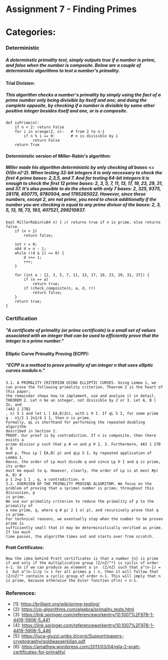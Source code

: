 # Assignment 7 - Finding Primes
# Categories:

### Deterministic
##### A determinstic primality test, simply outputs true if a number is prime, and false when the number is composite. Below are a couple of deterministic algorithms to test a number's primality.
####      Trial Division:
##### This algorithm checks a number's primality by simply using the fact of a prime number only being divisible by itself and one; and doing the complete opposite, by checking if a number is divisible by some other positive integer besides itself and one, or is a composite.
####
```
def isPrime(n):
    if n < 2: return False
    for i in xrange(2, n):   # from 2 to n-1
        if n % i == 0:       # n is divisible by i
            return False
    return True
```
####      Deterministic version of Miller-Rabin's algorithm:
##### Miller made his algorithm deterministic by only checking all bases <= *O*((ln n)^2). When testing 32-bit integers it is only necessary to check the first 4 prime bases: 2,3,5, and 7. And for testing 64-bit integers it is enough to check the first 12 prime bases: 2, 3, 5, 7, 11, 13, 17, 19, 23, 29, 31, and 37. It's also possible to do the check with only 7 bases: 2, 325, 9375, 28178, 450775, 9780504, and 1795265022. However, since these numbers, except 2, are not prime, you need to check additionally if the number you are checking is equal to any prime divisor of the bases: 2, 3, 5, 13, 19, 73, 193, 407521, 299210837.
####
```
bool MillerRabin(u64 n) { // returns true if n is prime, else returns false.
    if (n < 2)
        return false;

    int r = 0;
    u64 d = n - 1;
    while ((d & 1) == 0) {
        d >>= 1;
        r++;
    }

    for (int a : {2, 3, 5, 7, 11, 13, 17, 19, 23, 29, 31, 37}) {
        if (n == a)
            return true;
        if (check_composite(n, a, d, r))
            return false;
    }
    return true;
}
```
### Certification
##### "A certificate of primality (or prime certificate) is a small set of values associated with an integer that can be used to efficiently prove that the integer is a prime number."
####      Elliptic Curve Primality Proving (ECPP):
##### "ECPP is a method to prove primality of an integer n that uses elliptic curves modulo n."
####
```
3.1. A PRIMALITY CRITERION USING ELLIPTIC CURVES. Using Lemma 1, we
can prove the following primality criterion. Theorem 2 is the heart of this paper;
the remainder shows how to implement, use and analyze it in detail.
THEOREM 2. Let n be an integer, not divisible by 2 or 3. Let A, B [ Zn, and
(4A3 1 27B2
, n) 5 1 and let L [ EA,B(Zn), with L Þ I. If qL 5 I, for some prime
q . n1/2 1 2n1/4 1 1, then n is prime.
Formally, qL is shorthand for performing the repeated doubling algorithm
described in Section 2.
PROOF. Our proof is by contradiction. If n is composite, then there exists a
prime divisor p such that p # =n and p Þ 2, 3. Furthermore, 4A3 1 27B Þ 0
mod p. Thus Lp [ EA,B( p) and qLp 5 I, by repeated application of Lemma 1.
Hence, the order of Lp must divide q and since Lp Þ I and q is prime, its order
must be equal to q. However, clearly, the order of Lp is at most #p( A, B) #
p 1 2=p 1 1 , q, a contradiction. e
3.2. OVERVIEW OF THE PRIMALITY PROVING ALGORITHM. We focus on the
problem of proving that a (prime) number is prime; throughout this discussion, p
is prime.
We use our primality criterion to reduce the primality of p to the primality of
a new prime, q, where q # p/ 2 1 o( p), and recursively prove that q is prime.
For technical reasons, we eventually stop when the number to be proven prime is
sufficiently small that it may be deterministically verified as prime. If too much
time passes, the algorithm times out and starts over from scratch.
```
####      Pratt Certificates:
####
```
Now the idea behind Pratt certificates is that a number {n} is prime if and only if the multiplicative group (Z/nZ)^*} is cyclic of order n-1. So if we can produce an element a in  (Z/nZ) such that a^(n-1) = 1  but a^(n-1)/p != 1 for all primes p | n, then it will follow that (Z/nZ)^* contains a cyclic group of order n-1. This will imply that n is prime, because otherwise the Euler function of(n) < n-1.
```
### References:
- <a id="1">[1]</a>: https://brilliant.org/wiki/prime-testing/
- <a id="2">[2]</a>: https://cp-algorithms.com/algebra/primality_tests.html
- <a id="3">[3]</a>: https://link.springer.com/referenceworkentry/10.1007%2F978-1-4419-5906-5_441
- <a id="4">[4]</a>: https://link.springer.com/referenceworkentry/10.1007%2F978-1-4419-5906-5_446
- <a id="5">[5]</a>: https://luca-giuzzi.unibs.it/corsi/Support/papers-cryptography/goldwasserkilian.pdf
- <a id="6">[6]</a>: https://amathew.wordpress.com/2011/03/04/gila-2-pratt-certificates-for-primality/
